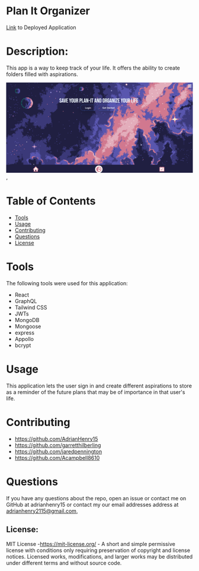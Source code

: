 # Plan It Organizer

[Link](https://plan-it-organizer.herokuapp.com/) to Deployed Application

# Description:

This app is a way to keep track of your life.  It offers the ability to create folders filled with aspirations. 

![screenshot](./Plan%20It.png),

 # Table of Contents
* [Tools](#tools)
* [Usage](#usage)
* [Contributing](#contributing)
* [Questions](#questions)
* [License](#license)




# Tools
The following tools were used for this application:

- React
- GraphQL
- Tailwind CSS
- JWTs
- MongoDB
- Mongoose
- express
- Appollo
- bcrypt


# Usage

This application lets the user sign in and create different aspirations to store as a reminder of the future plans that may be of importance in that user's life.

# Contributing

- https://github.com/AdrianHenry15
- https://github.com/garretthilberling
- https://github.com/jaredpennington
- https://github.com/Acampbell8610

# Questions

If you have any questions about the repo, open an issue or contact me on GitHub at adrianhenry15 or contact my our email addresses
address at adrianhenry2115@gmail.com,

## License:

MIT License -https://mit-license.org/ - A short and simple permissive license with conditions only requiring preservation of copyright and license notices. Licensed works, modifications, and larger works may be distributed under different terms and without source code.
